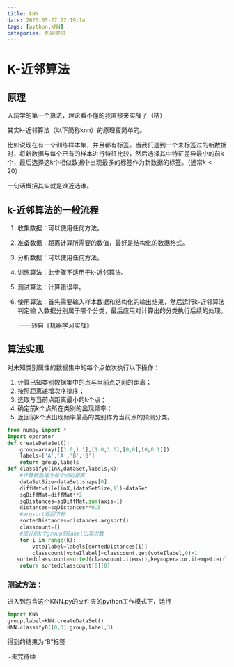 ```yaml
---
title: kNN
date: 2020-05-27 22:19:14
tags: [python,kNN]
categories: 机器学习
---
```


# K-近邻算法

## 原理

入坑学的第一个算法，理论看不懂的我直接来实战了（枯）

其实k-近邻算法（以下简称knn）的原理蛮简单的。

比如说现在有一个训练样本集，并且都有标签。当我们遇到一个未标签过的新数据时，将新数据与每个已有的样本进行特征比较，然后选择其中特征差异最小的前k个，最后选择这k个相似数据中出现最多的标签作为新数据的标签。（通常$k<20$）

一句话概括其实就是谁近选谁。

## k-近邻算法的一般流程

1. 收集数据：可以使用任何方法。

2. 准备数据：距离计算所需要的数值，最好是结构化的数据格式。

3. 分析数据：可以使用任何方法。

4. 训练算法：此步骤不适用于k-近邻算法。

5. 测试算法：计算错误率。

6. 使用算法：首先需要输入样本数据和结构化的输出结果，然后运行k-近邻算法判定输
   入数据分别属于哪个分类，最后应用对计算出的分类执行后续的处理。

   ​																											——转自《机器学习实战》

## 算法实现

 对未知类别属性的数据集中的每个点依次执行以下操作： 

1.  计算已知类别数据集中的点与当前点之间的距离； 
2.   按照距离递增次序排序； 
3.  选取与当前点距离最小的k个点；  
4.   确定前k个点所在类别的出现频率； 
5.  返回前k个点出现频率最高的类别作为当前点的预测分类。  

```python
from numpy import *
import operator
def createDataSet():
    group=array([[1.0,1.1],[1.0,1.0],[0,0],[0,0.1]])
    labels=['A','A','B','B']
    return group,labels
def classify0(inX,dataSet,labels,k):
    #计算新数据与每个点的距离
    dataSetSize=dataSet.shape[0]
    diffMat=tile(inX,(dataSetSize,1))-dataSet
    sqDiffMat=diffMat**2
    sqDistances=sqDiffMat.sum(axis=1)
    distances=sqDistances**0.5
    #argsort返回下标
    sortedDistances=distances.argsort() 
    classcount={}
    #统计前k个group的label出现次数
    for i in range(k):
        voteIlabel=labels[sortedDistances[i]]
        classcount[voteIlabel]=classcount.get(voteIlabel,0)+1
   sortedclasscount=sorted(classcount.items(),key=operator.itemgetter(1),reverse=True)
    return sortedclasscount[0][0]
```

### 测试方法：

进入到包含这个KNN.py的文件夹的python工作模式下，运行

```python
import KNN
group,label=KNN.createDataSet()
KNN.classify0([0,0],group,label,3)
```

得到的结果为“B”标签

~未完待续

